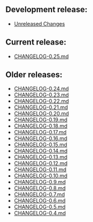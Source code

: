 ## Development release:

- [Unreleased Changes][0]

## Current release:

- [CHANGELOG-0.25.md][25]

## Older releases:

- [CHANGELOG-0.24.md][24]
- [CHANGELOG-0.23.md][23]
- [CHANGELOG-0.22.md][22]
- [CHANGELOG-0.21.md][21]
- [CHANGELOG-0.20.md][20]
- [CHANGELOG-0.19.md][19]
- [CHANGELOG-0.18.md][18]
- [CHANGELOG-0.17.md][17]
- [CHANGELOG-0.16.md][16]
- [CHANGELOG-0.15.md][15]
- [CHANGELOG-0.14.md][14]
- [CHANGELOG-0.13.md][13]
- [CHANGELOG-0.12.md][12]
- [CHANGELOG-0.11.md][11]
- [CHANGELOG-0.10.md][10]
- [CHANGELOG-0.9.md][9]
- [CHANGELOG-0.8.md][8]
- [CHANGELOG-0.7.md][7]
- [CHANGELOG-0.6.md][6]
- [CHANGELOG-0.5.md][5]
- [CHANGELOG-0.4.md][4]

[0]: https://github.com/vmware-tanzu/octant/blob/master/changelogs/unreleased
[4]: https://github.com/vmware-tanzu/octant/blob/master/changelogs/CHANGELOG-0.4.md
[5]: https://github.com/vmware-tanzu/octant/blob/master/changelogs/CHANGELOG-0.5.md
[6]: https://github.com/vmware-tanzu/octant/blob/master/changelogs/CHANGELOG-0.6.md
[7]: https://github.com/vmware-tanzu/octant/blob/master/changelogs/CHANGELOG-0.7.md
[8]: https://github.com/vmware-tanzu/octant/blob/master/changelogs/CHANGELOG-0.8.md
[9]: https://github.com/vmware-tanzu/octant/blob/master/changelogs/CHANGELOG-0.9.md
[10]: https://github.com/vmware-tanzu/octant/blob/master/changelogs/CHANGELOG-0.10.md
[11]: https://github.com/vmware-tanzu/octant/blob/master/changelogs/CHANGELOG-0.11.md
[12]: https://github.com/vmware-tanzu/octant/blob/master/changelogs/CHANGELOG-0.12.md
[13]: https://github.com/vmware-tanzu/octant/blob/master/changelogs/CHANGELOG-0.13.md
[14]: https://github.com/vmware-tanzu/octant/blob/master/changelogs/CHANGELOG-0.14.md
[15]: https://github.com/vmware-tanzu/octant/blob/master/changelogs/CHANGELOG-0.15.md
[16]: https://github.com/vmware-tanzu/octant/blob/master/changelogs/CHANGELOG-0.16.md
[17]: https://github.com/vmware-tanzu/octant/blob/master/changelogs/CHANGELOG-0.17.md
[18]: https://github.com/vmware-tanzu/octant/blob/master/changelogs/CHANGELOG-0.18.md
[19]: https://github.com/vmware-tanzu/octant/blob/master/changelogs/CHANGELOG-0.19.md
[20]: https://github.com/vmware-tanzu/octant/blob/master/changelogs/CHANGELOG-0.20.md
[21]: https://github.com/vmware-tanzu/octant/blob/master/changelogs/CHANGELOG-0.21.md
[22]: https://github.com/vmware-tanzu/octant/blob/master/changelogs/CHANGELOG-0.22.md
[23]: https://github.com/vmware-tanzu/octant/blob/master/changelogs/CHANGELOG-0.23.md
[24]: https://github.com/vmware-tanzu/octant/blob/master/changelogs/CHANGELOG-0.24.md
[25]: https://github.com/vmware-tanzu/octant/blob/master/changelogs/CHANGELOG-0.25.md
